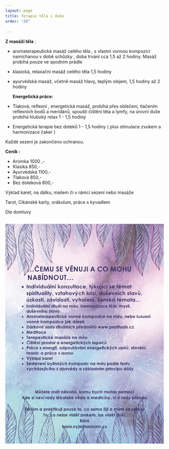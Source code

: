 ```yaml
---
layout: page
title: Terapie těla i duše
order: "20"

---
```

**Z masáží těla** :

* aromaterapeutická masáž celého těla , s vlastní vonnou kompozicí namíchanou v době schůzky , doba trvání cca 1,5 až 2 hodiny. Masáž probíhá pouze ve spodním prádle
* klasická, relaxační masáž celého těla 1,5 hodiny
* ayurvédská masáž, včetně masáž hlavy, teplým olejem, 1,5 hodiny až 2 hodiny

  **Energetická práce:**
* Tlaková, reflexní , energetická masáž, probíhá přes oblečení, tlačením reflexních bodů a meridánů, spouští čištění těla a lymfy, na úrovni duše probíhá hluboký relax 1 - 1,5 hodiny
* Energetická terapie bez doteků 1 - 1,5 hodiny ( plus stimulace zvukem a harmonizace čaker )

Každé sezení je zakončeno ochranou.

**Ceník :**

* Aromka 1000 ,-
* Klasika 850,-
* Ayurvédská 1100,-
* Tlaková 850,-
* Bez doteková 800,-

Výklad karet, na dálku, mailem či v rámci sezení nebo masáže

Tarot, Cikánské karty, orákulum, práce s kyvadlem

Dle domluvy

![](/uploads/cemu-se-venuji-a-co-mohu-nabidnout-page0001.jpg)